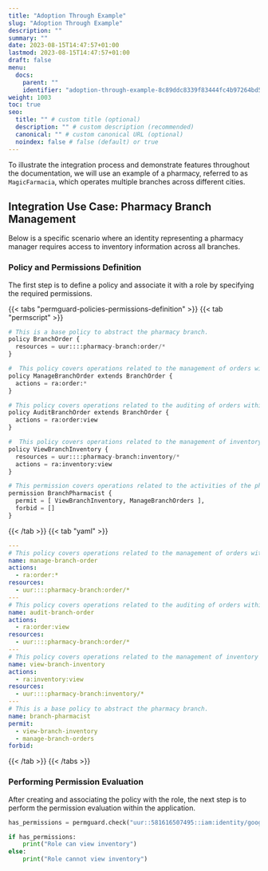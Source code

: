 ```yaml
---
title: "Adoption Through Example"
slug: "Adoption Through Example"
description: ""
summary: ""
date: 2023-08-15T14:47:57+01:00
lastmod: 2023-08-15T14:47:57+01:00
draft: false
menu:
  docs:
    parent: ""
    identifier: "adoption-through-example-8c89ddc8339f83444fc4b97264bd5c45"
weight: 1003
toc: true
seo:
  title: "" # custom title (optional)
  description: "" # custom description (recommended)
  canonical: "" # custom canonical URL (optional)
  noindex: false # false (default) or true
---
```

To illustrate the integration process and demonstrate features throughout the documentation, we will use an example of a pharmacy, referred to as `MagicFarmacia`, which operates multiple branches across different cities.

## Integration Use Case: Pharmacy Branch Management

Below is a specific scenario where an identity representing a pharmacy manager requires access to inventory information across all branches.

### Policy and Permissions Definition

The first step is to define a policy and associate it with a role by specifying the required permissions.

{{< tabs "permguard-policies-permissions-definition" >}}
{{< tab "permscript" >}}

```python
# This is a base policy to abstract the pharmacy branch.
policy BranchOrder {
  resources = uur::::pharmacy-branch:order/*
}

#  This policy covers operations related to the management of orders within a pharmacy branch.
policy ManageBranchOrder extends BranchOrder {
  actions = ra:order:*
}

# This policy covers operations related to the auditing of orders within a pharmacy branch.
policy AuditBranchOrder extends BranchOrder {
  actions = ra:order:view
}

#  This policy covers operations related to the management of inventory within a pharmacy branch.
policy ViewBranchInventory {
  resources = uur::::pharmacy-branch:inventory/*
  actions = ra:inventory:view
}

# This permission covers operations related to the activities of the pharmacist within a pharmacy branch.
permission BranchPharmacist {
  permit = [ ViewBranchInventory, ManageBranchOrders ],
  forbid = []
}
```

{{< /tab >}}
{{< tab "yaml" >}}

```yaml
---
# This policy covers operations related to the management of orders within a pharmacy branch.
name: manage-branch-order
actions:
  - ra:order:*
resources:
  - uur::::pharmacy-branch:order/*
---
# This policy covers operations related to the auditing of orders within a pharmacy branch.
name: audit-branch-order
actions:
  - ra:order:view
resources:
  - uur::::pharmacy-branch:order/*
---
# This policy covers operations related to the management of inventory within a pharmacy branch.
name: view-branch-inventory
actions:
  - ra:inventory:view
resources:
  - uur::::pharmacy-branch:inventory/*
---
# This is a base policy to abstract the pharmacy branch.
name: branch-pharmacist
permit:
  - view-branch-inventory
  - manage-branch-orders
forbid:
```

{{< /tab >}}
{{< /tabs >}}

### Performing Permission Evaluation

After creating and associating the policy with the role, the next step is to perform the permission evaluation within the application.

```python  {title="app.py"}
has_permissions = permguard.check("uur::581616507495::iam:identity/google/pharmacist", "magicfarmacia-v0.0", "inventory", "view")

if has_permissions:
    print("Role can view inventory")
else:
    print("Role cannot view inventory")
```
